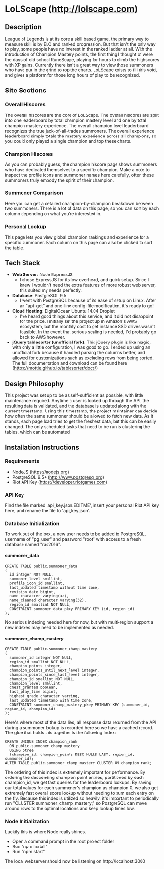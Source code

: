 # LoLScape (http://lolscape.com)

## Description
League of Legends is at its core a skill based game, the primary way to measure skill is by ELO and ranked progression.  But that isn't the only way to play, some people have no interest in the ranked ladder at all.  With the introduction of Champion Mastery points, the first thing I thought of were the days of old school RuneScape, playing for hours to climb the highscores with XP gains.  Currently there isn't a great way to view those summoners who have put in the grind to top the charts.  LoLScape exists to fill this void, and gives a platform for those long hours of play to be recognized.

## Site Sections
### Overall Hiscores
The overall hiscores are the core of LoLScape.  The overall hiscores are split into one leaderboard by total champion mastery level and one by total champion mastery experience.  The overall champion level leaderboard recognizes the true jack-of-all-trades summoners.  The overall experience leaderboard simply totals the mastery experience across all champions, so you could only played a single champion and top these charts.
### Champion Hiscores
As you can probably guess, the champion hiscore page shows summoners who have dedicated themselves to a specific champion.  Make a note to inspect the profile icons and summoner names here carefully, often these summoners truly embody the spirit of their champion.
### Summoner Comparison
Here you can get a detailed champion-by-champion breakdown between two summoners.  There is a lot of data on this page, so you can sort by each column depending on what you're interested in.
### Personal Lookup
This page lets you view global champion rankings and experience for a specific summoner.  Each column on this page can also be clicked to sort the table.

## Tech Stack
- **Web Server**: Node ExpressJS
  - I chose ExpressJS for its low overhead, and quick setup.  Since I knew I wouldn't need the extra features of more robust web server, this suited my needs perfectly.
- **Database**: PostgreSQL 9.5
  - I went with PostgreSQL because of its ease of setup on Linux.  After an "apt-get" and one-line config-file modification, it's ready to go!
- **Cloud Hosting**: DigitalOcean Ubuntu 14.04 Droplet
  - I've heard good things about this service, and it did not disappoint for the price.  I initially set the project up in Amazon's AWS ecosystem, but the monthly cost to get instance SSD drives wasn't feasible.  In the event that serious scaling is needed, I'd probably go back to AWS however.
- **jQuery tablesorter (unofficial fork)**: This jQuery plugin is like magic, with only a little configuration, I was good to go.  I ended up using an unofficial fork because it handled parsing the columns better, and allowed for customizations such as excluding rows from being sorted.  The full documentation and download can be found here (https://mottie.github.io/tablesorter/docs/)
  
## Design Philosophy
This project was set up to be as self-sufficient as possible, with little maintenance required.  Anytime a user is looked up through the API, the resulting data is validated, and the database is updated along with the current timestamp.  Using this timestamp, the project maintainer can decide how often the same summoner should be allowed to fetch new data.  As it stands, each page load tries to get the freshest data, but this can be easily changed.  The only scheduled tasks that need to be run is clustering the tables, which can be automated.

## Installation Instructions
### Requirements
- NodeJS (https://nodejs.org)
- PostgreSQL 9.5+ (http://www.postgresql.org)
- Riot API Key (https://developer.riotgames.com)

### API Key
Find the file marked 'api_key.json.EDITME', insert your personal Riot API key here, and rename the file to 'api_key.json'.

### Database Initialization
To work out of the box, a new user needs to be added to PostgreSQL, username of "pg_user" and password "root" with access to a fresh database named "rac2016".

#### summoner_data
```
CREATE TABLE public.summoner_data
(
  id integer NOT NULL,
  summoner_level smallint,
  profile_icon_id smallint,
  last_updated timestamp without time zone,
  revision_date bigint,
  name character varying(32),
  name_cleaned character varying(32),
  region_id smallint NOT NULL,
  CONSTRAINT summoner_data_pkey PRIMARY KEY (id, region_id)
);
```
No serious indexing needed here for now, but with multi-region support a new indexes may need to be implemented as needed.

#### summoner_champ_mastery
```
CREATE TABLE public.summoner_champ_mastery
(
  summoner_id integer NOT NULL,
  region_id smallint NOT NULL,
  champion_points integer,
  champion_points_until_next_level integer,
  champion_points_since_last_level integer,
  champion_id smallint NOT NULL,
  champion_level smallint,
  chest_granted boolean,
  last_play_time bigint,
  highest_grade character varying,
  last_updated timestamp with time zone,
  CONSTRAINT summoner_champ_mastery_pkey PRIMARY KEY (summoner_id, region_id, champion_id)
);
```
Here's where most of the data lies, all response data returned from the API during a summoner lookup is recorded here so we have a cached record.  The glue that holds this together is the following index:
```
CREATE UNIQUE INDEX champion_rank
  ON public.summoner_champ_mastery
  USING btree
  (champion_id, champion_points DESC NULLS LAST, region_id, summoner_id);
ALTER TABLE public.summoner_champ_mastery CLUSTER ON champion_rank;
```
The ordering of this index is extremely important for performance.  By ordering the descending champion point entries, partitioned by each champion_id, we get fast queries for the leaderboard lookups.  By saving our total values for each summoner's champion as champion 0, we also get extremely fast overall score lookup without needing to sum each entry on the fly.  Because this index is utilized so heavily, it's important to periodically run "CLUSTER summoner_champ_mastery;" so PostgreSQL can move around rows to the optimal locations and keep lookup times low.

### Node Initialization
Luckily this is where Node really shines.
- Open a command prompt in the root project folder
- Run "npm install"
- Run "npm start"

The local webserver should now be listening on http://localhost:3000
